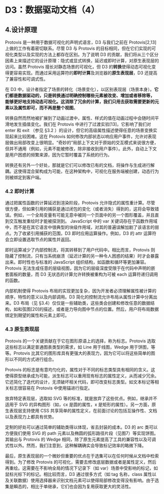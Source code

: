 # D3：数据驱动文档（4）

## 4.设计原理

Protovis 是一种用于数据可视化的声明式语言，D3 与我们之前在 Protovis[2,13] 上做的工作有着密切联系。尽管 D3 与 Protovis  的目标相同，但在它们实现的可视化类型以及实现的方法上都存在区别。为了说明 D3 的贡献，我们将从三个区分因素上来描述它的设计原理：隐式或显式转换，延迟或即时计算，对原生表现层的访问。虽然 Protovis 擅长对静态场景的可视化，但 D3 的**转换**使得动态可视化变得更容易实现。而通过采用运算符的**即时计算**及浏览器的**原生表现层**，D3 还提高了兼容性和可调式性。

在 D3 中，设计者指定了场景的转化（场景变化），以区别表现层（场景本身）。**它们都是数据驱动的，只是转换通过明确控制哪些元素被改变、增加或者移除等， 能够更好地支持动态可视化。这消除了冗余的计算，我们只用去获取需要更新的元素以及属性即可，而不再是整个视图**。

转换自然而然地被扩展到了动画过渡中，属性、样式的值在动画过程中会随时间平滑地发生插值变化。我们在 Protovis  中进行了过渡实验[13]，它影响了我们对 enter 和 exit （参见 §3.2 ）的设计，但它的高级属性描述使得任意的场景变换实现起来比较困难。这在 Protovis  如何修改内部状态以响应用户事件，允许对表现层做出局部改变上很明显。“奇妙的”局部上下文对于原始的交互模式来说很方便，但并不通用（例如，元素不能被修改，除非接收到用户事件）。此外，自动上下文是用户困惑的频繁来源，因为它暂时覆盖了系统的行为。

转换还有另外一个好处，那就是它们可以修改已有的文档，将操作与生成进行解耦。这使得混合架构成为可能，在这种架构中，可视化在服务端被创建，动态行为则被绑定到客户端。

### 4.2 即时计算

通过把属性函数的计算延迟到渲染阶段，Protovis 允许隐式的属性重计算。尽管很方便，但如果引用的捕获是通过闭包的变化（或者消失）得到的，这将会导致错误。例如，一个全局变量有可能无意中被同一个页面中的另一个图形覆盖，并且直到交互触发重绘时才能被探测到。 JavaScript 中的 var 关键词存在于函数作用域中，而不是在其它语言中很典型的块级作用域，对其的普遍误解加剧了该语言的弱点。为了收紧引用捕获的范围，D3 即时应用运算操作。例如，D3 的 attr 运算符会立即设置选取节点的属性并返回。

即时运算减少了内部控制流，将其转移到了用户代码中。相比而言，Protovis  则隐藏了控制流，只有当系统崩溃（延迟计算的另一种令人困惑的结果）时才会暴露出来。即时性也与标准的 JavaScript 组织结构，如函数和循环等更加兼容。Protovis  无法生成任意的层级视图，因为它的层级深度受限于在代码中声明的嵌套面板的数量，而 D3 无状态的计算允许转换被重构为可被 each 运算符递归调用的函数。

内部机制使得 Protovis  布局的实现更加复杂，因为开发者必须理解属性被计算的顺序，特性的意义以及内部调用。D3 简化的控制流允许布局从属性计算中分离出来。D3 布局（见 §3.4）仅仅是一些辅助类，这些类会创建和修改任意的数据结构，如和弦图[20]的描述，或者是力导向图中节点的位置。然后，用户将布局数据绑定到期望的属性和元素上即可。

### 4.3 原生表现层

Protovis 的一个关键贡献在于它在图形原语上的选择，称为标志。Protovis 选取这些标志以满足普通图表类型的需求，如 Line 用于线图，Wedge 用于饼图，等等。Protovis 比其它的图形库具有更强大的表现力，因为它可以将这些简单的图形以不同的方式进行组合。

Protovis 的标志是有意均匀化的，属性对于不同的标志类型具有相同的含义。这使得原型继承成为可能，派生标志可以重用现有标志的属性定义，从而减少冗余。它还简化了迭代的设计，无须破坏相关代码，即可改变标志类型。如文本标记等相关标志很容易在 Protovis  中使用锚进行指定。

放弃特定表现层，选取如 SVG 等的标准，就是放弃了这些优点。例如，继承并不适用于 SVG 的异构图形（如，cx 是圆的属性，x 是矩形的属性）。另一方面，原生表现层支持使用 CSS 共享简单的属性定义，在前面讨论的包括互操作性、文档以及表现力上都具有优势。

定制的好处可以通过简单的辅助类得以体现，省去封装的成本。D3 的 arc 类可以方便我们使用 SVG 的 path 元素以及椭圆的弧形路径片段（见图7）等实现饼图。其输出与 Protovis 的 Wedge 相同，除了原生元素提高了工具的兼容性以及可调式性以外。然而，我们注意到，这种解耦确实会导致标记效率的略微下降。

最后，原生表现层的一个微妙但重要的优点在于选集可以在任何时候从文档中检索得到。为了修改 Protovis  的可视化，需要去修改底层数据或者是属性定义，然后再重绘。这需要在不影响全局的情况下记录下（如 var）场景中受影响的标记，如鼠标光标下的标记。相比较而言，D3 通过很多方式（如 tag 名称，class 属性以及关联数据）使用选择器来识别文档元素可以使得局部修改变得没有影响。由于选集是瞬态的，相比于单继承，它们也会因为复用获取更大的灵活性。
